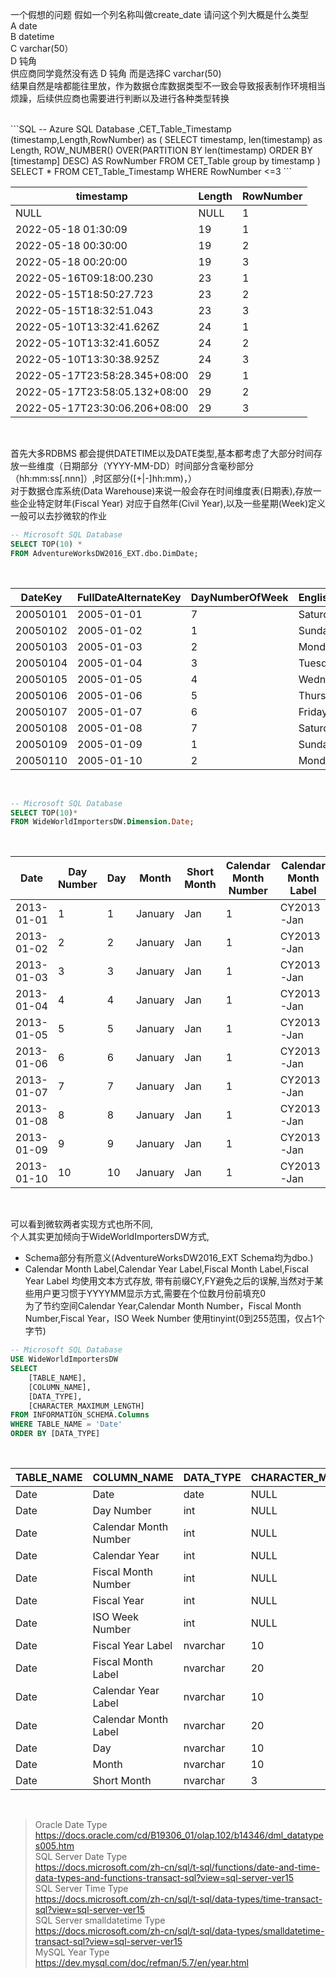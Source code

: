 一个假想的问题
假如一个列名称叫做create_date 请问这个列大概是什么类型<BR>
A date <BR>
B datetime<BR> 
C varchar(50）<BR>
D 钝角  <BR>
供应商同学竟然没有选 D 钝角 而是选择C varchar(50)<BR>
结果自然是啥都能往里放，作为数据仓库数据类型不一致会导致报表制作环境相当烦躁，后续供应商也需要进行判断以及进行各种类型转换



<BR>
 ```SQL
-- Azure SQL Database 
,CET_Table_Timestamp (timestamp,Length,RowNumber)
as 
(
SELECT 
timestamp, len(timestamp) as Length,
ROW_NUMBER() OVER(PARTITION BY len(timestamp) ORDER BY [timestamp] DESC) AS RowNumber
FROM CET_Table
group by timestamp
)
SELECT *
FROM CET_Table_Timestamp
WHERE RowNumber <=3
```
 <BR>  

| timestamp                     | Length | RowNumber |
| ----------------------------- | ------ | --------- |
| NULL                          | NULL   | 1         |
| 2022-05-18 01:30:09           | 19     | 1         |
| 2022-05-18 00:30:00           | 19     | 2         |
| 2022-05-18 00:20:00           | 19     | 3         |
| 2022-05-16T09:18:00.230       | 23     | 1         |
| 2022-05-15T18:50:27.723       | 23     | 2         |
| 2022-05-15T18:32:51.043       | 23     | 3         |
| 2022-05-10T13:32:41.626Z      | 24     | 1         |
| 2022-05-10T13:32:41.605Z      | 24     | 2         |
| 2022-05-10T13:30:38.925Z      | 24     | 3         |
| 2022-05-17T23:58:28.345+08:00 | 29     | 1         |
| 2022-05-17T23:58:05.132+08:00 | 29     | 2         |
| 2022-05-17T23:30:06.206+08:00 | 29     | 3         |

<BR>

首先大多RDBMS 都会提供DATETIME以及DATE类型,基本都考虑了大部分时间存放一些维度（日期部分（YYYY-MM-DD）时间部分含毫秒部分（hh:mm:ss[.nnn]）,时区部分([+|-]hh:mm)，）<BR>
对于数据仓库系统(Data Warehouse)来说一般会存在时间维度表(日期表),存放一些企业特定财年(Fiscal Year) 对应于自然年(Civil Year),以及一些星期(Week)定义<BR>
一般可以去抄微软的作业<BR>

```SQL
-- Microsoft SQL Database 
SELECT TOP(10) *
FROM AdventureWorksDW2016_EXT.dbo.DimDate;
```
<BR>

| DateKey  | FullDateAlternateKey | DayNumberOfWeek | EnglishDayNameOfWeek | SpanishDayNameOfWeek | FrenchDayNameOfWeek | DayNumberOfMonth | DayNumberOfYear | WeekNumberOfYear | EnglishMonthName | SpanishMonthName | FrenchMonthName | MonthNumberOfYear | CalendarQuarter | CalendarYear | CalendarSemester | FiscalQuarter | FiscalYear | FiscalSemester |
| -------- | -------------------- | --------------- | -------------------- | -------------------- | ------------------- | ---------------- | --------------- | ---------------- | ---------------- | ---------------- | --------------- | ----------------- | --------------- | ------------ | ---------------- | ------------- | ---------- | -------------- |
| 20050101 | 2005-01-01           | 7               | Saturday             | Sábado               | Samedi              | 1                | 1               | 1                | January          | Enero            | Janvier         | 1                 | 1               | 2005         | 1                | 3             | 2005       | 2              |
| 20050102 | 2005-01-02           | 1               | Sunday               | Domingo              | Dimanche            | 2                | 2               | 2                | January          | Enero            | Janvier         | 1                 | 1               | 2005         | 1                | 3             | 2005       | 2              |
| 20050103 | 2005-01-03           | 2               | Monday               | Lunes                | Lundi               | 3                | 3               | 2                | January          | Enero            | Janvier         | 1                 | 1               | 2005         | 1                | 3             | 2005       | 2              |
| 20050104 | 2005-01-04           | 3               | Tuesday              | Martes               | Mardi               | 4                | 4               | 2                | January          | Enero            | Janvier         | 1                 | 1               | 2005         | 1                | 3             | 2005       | 2              |
| 20050105 | 2005-01-05           | 4               | Wednesday            | Miércoles            | Mercredi            | 5                | 5               | 2                | January          | Enero            | Janvier         | 1                 | 1               | 2005         | 1                | 3             | 2005       | 2              |
| 20050106 | 2005-01-06           | 5               | Thursday             | Jueves               | Jeudi               | 6                | 6               | 2                | January          | Enero            | Janvier         | 1                 | 1               | 2005         | 1                | 3             | 2005       | 2              |
| 20050107 | 2005-01-07           | 6               | Friday               | Viernes              | Vendredi            | 7                | 7               | 2                | January          | Enero            | Janvier         | 1                 | 1               | 2005         | 1                | 3             | 2005       | 2              |
| 20050108 | 2005-01-08           | 7               | Saturday             | Sábado               | Samedi              | 8                | 8               | 2                | January          | Enero            | Janvier         | 1                 | 1               | 2005         | 1                | 3             | 2005       | 2              |
| 20050109 | 2005-01-09           | 1               | Sunday               | Domingo              | Dimanche            | 9                | 9               | 3                | January          | Enero            | Janvier         | 1                 | 1               | 2005         | 1                | 3             | 2005       | 2              |
| 20050110 | 2005-01-10           | 2               | Monday               | Lunes                | Lundi               | 10               | 10              | 3                | January          | Enero            | Janvier         | 1                 | 1               | 2005         | 1                | 3             | 2005       | 2              |

<BR>

```SQL
-- Microsoft SQL Database 
SELECT TOP(10)* 
FROM WideWorldImportersDW.Dimension.Date;
```
<BR>

| Date       | Day Number | Day | Month   | Short Month | Calendar Month Number | Calendar Month Label | Calendar Year | Calendar Year Label | Fiscal Month Number | Fiscal Month Label | Fiscal Year | Fiscal Year Label | ISO Week Number |
| ---------- | ---------- | --- | ------- | ----------- | --------------------- | -------------------- | ------------- | ------------------- | ------------------- | ------------------ | ----------- | ----------------- | --------------- |
| 2013-01-01 | 1          | 1   | January | Jan         | 1                     | CY2013-Jan           | 2013          | CY2013              | 3                   | FY2013-Jan         | 2013        | FY2013            | 1               |
| 2013-01-02 | 2          | 2   | January | Jan         | 1                     | CY2013-Jan           | 2013          | CY2013              | 3                   | FY2013-Jan         | 2013        | FY2013            | 1               |
| 2013-01-03 | 3          | 3   | January | Jan         | 1                     | CY2013-Jan           | 2013          | CY2013              | 3                   | FY2013-Jan         | 2013        | FY2013            | 1               |
| 2013-01-04 | 4          | 4   | January | Jan         | 1                     | CY2013-Jan           | 2013          | CY2013              | 3                   | FY2013-Jan         | 2013        | FY2013            | 1               |
| 2013-01-05 | 5          | 5   | January | Jan         | 1                     | CY2013-Jan           | 2013          | CY2013              | 3                   | FY2013-Jan         | 2013        | FY2013            | 1               |
| 2013-01-06 | 6          | 6   | January | Jan         | 1                     | CY2013-Jan           | 2013          | CY2013              | 3                   | FY2013-Jan         | 2013        | FY2013            | 1               |
| 2013-01-07 | 7          | 7   | January | Jan         | 1                     | CY2013-Jan           | 2013          | CY2013              | 3                   | FY2013-Jan         | 2013        | FY2013            | 2               |
| 2013-01-08 | 8          | 8   | January | Jan         | 1                     | CY2013-Jan           | 2013          | CY2013              | 3                   | FY2013-Jan         | 2013        | FY2013            | 2               |
| 2013-01-09 | 9          | 9   | January | Jan         | 1                     | CY2013-Jan           | 2013          | CY2013              | 3                   | FY2013-Jan         | 2013        | FY2013            | 2               |
| 2013-01-10 | 10         | 10  | January | Jan         | 1                     | CY2013-Jan           | 2013          | CY2013              | 3                   | FY2013-Jan         | 2013        | FY2013            | 2               |
<BR>

可以看到微软两者实现方式也所不同,<BR>
个人其实更加倾向于WideWorldImportersDW方式,<BR>
 - Schema部分有所意义(AdventureWorksDW2016_EXT Schema均为dbo.)<BR>
 - Calendar Month Label,Calendar Year Label,Fiscal Month Label,Fiscal Year Label 均使用文本方式存放,
    带有前缀CY,FY避免之后的误解,当然对于某些用户更习惯于YYYYMM显示方式,需要在个位数月份前填充0<BR>
    为了节约空间Calendar Year,Calendar Month Number，Fiscal Month Number,Fiscal Year，ISO Week Number 使用tinyint(0到255范围，仅占1个字节)

```SQL
-- Microsoft SQL Database 
USE WideWorldImportersDW
SELECT
    [TABLE_NAME],
    [COLUMN_NAME],
    [DATA_TYPE],
    [CHARACTER_MAXIMUM_LENGTH]
FROM INFORMATION_SCHEMA.Columns
WHERE TABLE_NAME = 'Date'
ORDER BY [DATA_TYPE]
```
<BR>

| TABLE_NAME | COLUMN_NAME           | DATA_TYPE | CHARACTER_MAXIMUM_LENGTH |
| ---------- | --------------------- | --------- | ------------------------ |
| Date       | Date                  | date      | NULL                     |
| Date       | Day Number            | int       | NULL                     |
| Date       | Calendar Month Number | int       | NULL                     |
| Date       | Calendar Year         | int       | NULL                     |
| Date       | Fiscal Month Number   | int       | NULL                     |
| Date       | Fiscal Year           | int       | NULL                     |
| Date       | ISO Week Number       | int       | NULL                     |
| Date       | Fiscal Year Label     | nvarchar  | 10                       |
| Date       | Fiscal Month Label    | nvarchar  | 20                       |
| Date       | Calendar Year Label   | nvarchar  | 10                       |
| Date       | Calendar Month Label  | nvarchar  | 20                       |
| Date       | Day                   | nvarchar  | 10                       |
| Date       | Month                 | nvarchar  | 10                       |
| Date       | Short Month           | nvarchar  | 3                        |

<BR>

>Oracle Date Type<br>
>https://docs.oracle.com/cd/B19306_01/olap.102/b14346/dml_datatypes005.htm<br>
>SQL Server Date Type<br>
>https://docs.microsoft.com/zh-cn/sql/t-sql/functions/date-and-time-data-types-and-functions-transact-sql?view=sql-server-ver15<br>
>SQL Server Time Type<br>
>https://docs.microsoft.com/zh-cn/sql/t-sql/data-types/time-transact-sql?view=sql-server-ver15<br>
>SQL Server smalldatetime Type<br>
>https://docs.microsoft.com/zh-cn/sql/t-sql/data-types/smalldatetime-transact-sql?view=sql-server-ver15<br>
>MySQL Year Type<br>
>https://dev.mysql.com/doc/refman/5.7/en/year.html<br>


